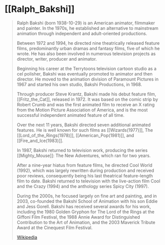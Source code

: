 
# [[Ralph_Bakshi]] 

> Ralph Bakshi (born 1938-10-29) is an American animator, filmmaker and painter. In the 1970s, he established an alternative to mainstream animation through independent and adult-oriented productions. 
> 
> Between 1972 and 1994, he directed nine theatrically released feature films, predominantly urban dramas and fantasy films, five of which he wrote. He has also been involved in numerous television projects as director, writer, producer and animator.
>
> Beginning his career at the Terrytoons television cartoon studio as a cel polisher, Bakshi was eventually promoted to animator and then director. He moved to the animation division of Paramount Pictures in 1967 and started his own studio, Bakshi Productions, in 1968. 
> 
> Through producer Steve Krantz, Bakshi made his debut feature film, [[Fritz_the_Cat]], released in 1972. It was based on the comic strip by Robert Crumb and was the first animated film to receive an X rating from the Motion Picture Association of America, and is the most successful independent animated feature of all time.
>
> Over the next 11 years, Bakshi directed seven additional animated features. He is well known for such films as [[Wizards(1977)]], The [[Lord_of_the_Rings(1978)]], [[American_Pop(1981)]], and [[Fire_and_Ice(1983)]]. 
> 
> In 1987, Bakshi returned to television work, producing the series [[Mighty_Mouse]]: The New Adventures, which ran for two years. 
> 
> After a nine-year hiatus from feature films, he directed Cool World (1992), which was largely rewritten during production and received poor reviews, consequently being his last theatrical feature-length film to date. Bakshi returned to television with the live-action film Cool and the Crazy (1994) and the anthology series Spicy City (1997).
>
> During the 2000s, he focused largely on fine art and painting, and in 2003, co-founded the Bakshi School of Animation with his son Eddie and Jess Gorell. Bakshi has received several awards for his work, including the 1980 Golden Gryphon for The Lord of the Rings at the Giffoni Film Festival, the 1988 Annie Award for Distinguished Contribution to the Art of Animation, and the 2003 Maverick Tribute Award at the Cinequest Film Festival.
>
> [Wikipedia](https://en.wikipedia.org/wiki/Ralph%20Bakshi)


